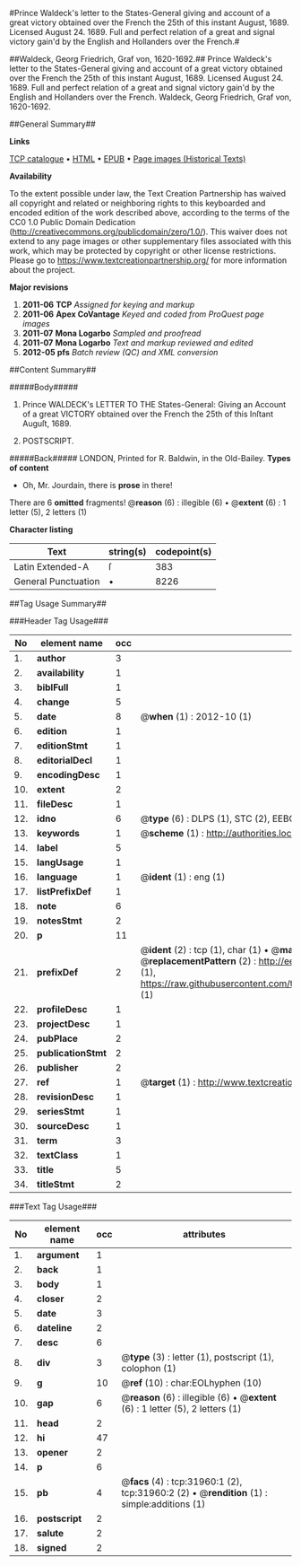 #Prince Waldeck's letter to the States-General giving and account of a great victory obtained over the French the 25th of this instant August, 1689. Licensed August 24. 1689. Full and perfect relation of a great and signal victory gain'd by the English and Hollanders over the French.#

##Waldeck, Georg Friedrich, Graf von, 1620-1692.##
Prince Waldeck's letter to the States-General giving and account of a great victory obtained over the French the 25th of this instant August, 1689. Licensed August 24. 1689.
Full and perfect relation of a great and signal victory gain'd by the English and Hollanders over the French.
Waldeck, Georg Friedrich, Graf von, 1620-1692.

##General Summary##

**Links**

[TCP catalogue](http://www.ota.ox.ac.uk/tcp/)  • 
[HTML](http://tei.it.ox.ac.uk/tcp/Texts-HTML/free/A42/A42627.html)  • 
[EPUB](http://tei.it.ox.ac.uk/tcp/Texts-EPUB/free/A42/A42627.epub) • 
[Page images (Historical Texts)](https://historicaltexts.jisc.ac.uk/eebo-99827539e)

**Availability**

To the extent possible under law, the Text Creation Partnership has waived all copyright and related or neighboring rights to this keyboarded and encoded edition of the work described above, according to the terms of the CC0 1.0 Public Domain Dedication (http://creativecommons.org/publicdomain/zero/1.0/). This waiver does not extend to any page images or other supplementary files associated with this work, which may be protected by copyright or other license restrictions. Please go to https://www.textcreationpartnership.org/ for more information about the project.

**Major revisions**

1. __2011-06__ __TCP__ *Assigned for keying and markup*
1. __2011-06__ __Apex CoVantage__ *Keyed and coded from ProQuest page images*
1. __2011-07__ __Mona Logarbo__ *Sampled and proofread*
1. __2011-07__ __Mona Logarbo__ *Text and markup reviewed and edited*
1. __2012-05__ __pfs__ *Batch review (QC) and XML conversion*

##Content Summary##

#####Body#####

1. Prince WALDECK's LETTER TO THE States-General: Giving an Account of a great VICTORY obtained over the French the 25th of this Inſtant Auguſt, 1689.

1. POSTSCRIPT.

#####Back#####
LONDON, Printed for R. Baldwin, in the Old-Bailey.
**Types of content**

  * Oh, Mr. Jourdain, there is **prose** in there!

There are 6 **omitted** fragments! 
 @__reason__ (6) : illegible (6)  •  @__extent__ (6) : 1 letter (5), 2 letters (1)

**Character listing**


|Text|string(s)|codepoint(s)|
|---|---|---|
|Latin Extended-A|ſ|383|
|General Punctuation|•|8226|

##Tag Usage Summary##

###Header Tag Usage###

|No|element name|occ|attributes|
|---|---|---|---|
|1.|__author__|3||
|2.|__availability__|1||
|3.|__biblFull__|1||
|4.|__change__|5||
|5.|__date__|8| @__when__ (1) : 2012-10 (1)|
|6.|__edition__|1||
|7.|__editionStmt__|1||
|8.|__editorialDecl__|1||
|9.|__encodingDesc__|1||
|10.|__extent__|2||
|11.|__fileDesc__|1||
|12.|__idno__|6| @__type__ (6) : DLPS (1), STC (2), EEBO-CITATION (1), PROQUEST (1), VID (1)|
|13.|__keywords__|1| @__scheme__ (1) : http://authorities.loc.gov/ (1)|
|14.|__label__|5||
|15.|__langUsage__|1||
|16.|__language__|1| @__ident__ (1) : eng (1)|
|17.|__listPrefixDef__|1||
|18.|__note__|6||
|19.|__notesStmt__|2||
|20.|__p__|11||
|21.|__prefixDef__|2| @__ident__ (2) : tcp (1), char (1)  •  @__matchPattern__ (2) : ([0-9\-]+):([0-9IVX]+) (1), (.+) (1)  •  @__replacementPattern__ (2) : http://eebo.chadwyck.com/downloadtiff?vid=$1&page=$2 (1), https://raw.githubusercontent.com/textcreationpartnership/Texts/master/tcpchars.xml#$1 (1)|
|22.|__profileDesc__|1||
|23.|__projectDesc__|1||
|24.|__pubPlace__|2||
|25.|__publicationStmt__|2||
|26.|__publisher__|2||
|27.|__ref__|1| @__target__ (1) : http://www.textcreationpartnership.org/docs/. (1)|
|28.|__revisionDesc__|1||
|29.|__seriesStmt__|1||
|30.|__sourceDesc__|1||
|31.|__term__|3||
|32.|__textClass__|1||
|33.|__title__|5||
|34.|__titleStmt__|2||


###Text Tag Usage###

|No|element name|occ|attributes|
|---|---|---|---|
|1.|__argument__|1||
|2.|__back__|1||
|3.|__body__|1||
|4.|__closer__|2||
|5.|__date__|3||
|6.|__dateline__|2||
|7.|__desc__|6||
|8.|__div__|3| @__type__ (3) : letter (1), postscript (1), colophon (1)|
|9.|__g__|10| @__ref__ (10) : char:EOLhyphen (10)|
|10.|__gap__|6| @__reason__ (6) : illegible (6)  •  @__extent__ (6) : 1 letter (5), 2 letters (1)|
|11.|__head__|2||
|12.|__hi__|47||
|13.|__opener__|2||
|14.|__p__|6||
|15.|__pb__|4| @__facs__ (4) : tcp:31960:1 (2), tcp:31960:2 (2)  •  @__rendition__ (1) : simple:additions (1)|
|16.|__postscript__|2||
|17.|__salute__|2||
|18.|__signed__|2||
